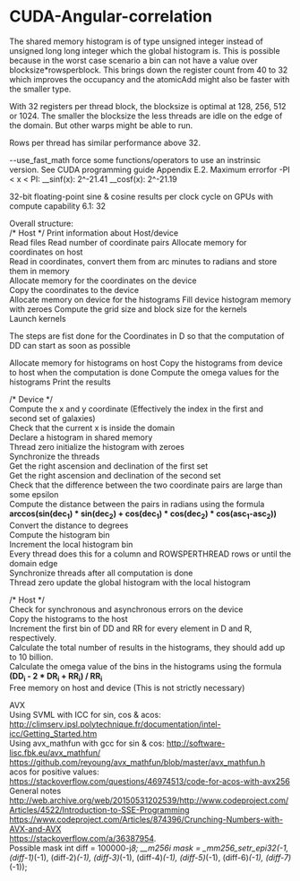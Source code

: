 # CUDA-Angular-correlation

The shared memory histogram is of type unsigned integer instead of unsigned long long integer which the global histogram is. This is possible because in the worst case scenario a bin can not have a value over blocksize*rowsperblock. This brings down the register count from 40 to 32 which improves the occupancy and the atomicAdd might also be faster with the smaller type.

With 32 registers per thread block, the blocksize is optimal at 128, 256, 512 or 1024. The smaller the blocksize the less threads are idle on the edge of the domain. But other warps might be able to run.

Rows per thread has similar performance above 32.

--use_fast_math force some functions/operators to use an instrinsic version. See CUDA programming guide Appendix E.2.
Maximum errorfor -PI < x < PI:
__sinf(x): 2^-21.41
__cosf(x): 2^-21.19

32-bit floating-point sine & cosine results per clock cycle on GPUs with compute capability 6.1: 32

Overall structure:  
/* Host */
Print information about Host/device  
Read files
	Read number of coordinate pairs
	Allocate memory for coordinates on host  
	Read in coordinates, convert them from arc minutes to radians and store them in memory  
Allocate memory for the coordinates on the device  
Copy the coordinates to the device    
Allocate memory on device for the histograms
Fill device histogram memory with zeroes
Compute the grid size and block size for the kernels  
Launch kernels

The steps are fist done for the Coordinates in D so that the computation of DD can start as soon as possible  

Allocate memory for histograms on host
Copy the histograms from device to host when the computation is done
Compute the omega values for the histograms
Print the results
  
/* Device */  
Compute the x and y coordinate (Effectively the index in the first and second set of galaxies)  
Check that the current x is inside the domain  
Declare a histogram in shared memory  
Thread zero initialize the histogram with zeroes  
Synchronize the threads  
Get the right ascension and declination of the first set  
Get the right ascension and declination of the second set  
Check that the difference between the two coordinate pairs are large than some epsilon  
Compute the distance between the pairs in radians using the formula **arccos(sin(dec<sub>1</sub>) * sin(dec<sub>2</sub>) + cos(dec<sub>1</sub>) * cos(dec<sub>2</sub>) * cos(asc<sub>1</sub>-asc<sub>2</sub>))**  
Convert the distance to degrees  
Compute the histogram bin  
Increment the local histogram bin  
Every thread does this for a column and ROWSPERTHREAD rows or until the domain edge  
Synchronize threads after all computation is done  
Thread zero update the global histogram with the local histogram  
  
/* Host */  
Check for synchronous and asynchronous errors on the device  
Copy the histograms to the host  
Increment the first bin of DD and RR for every element in D and R, respectively.  
Calculate the total number of results in the histograms, they should add up to 10 billion.  
Calculate the omega value of the bins in the histograms using the formula **(DD<sub>i</sub> - 2 * DR<sub>i</sub> + RR<sub>i</sub>) / RR<sub>i</sub>**  
Free memory on host and device (This is not strictly necessary)  
  
AVX  
Using SVML with ICC for sin, cos & acos: http://climserv.ipsl.polytechnique.fr/documentation/intel-icc/Getting_Started.htm  
Using avx_mathfun with gcc for sin & cos: http://software-lisc.fbk.eu/avx_mathfun/  
https://github.com/reyoung/avx_mathfun/blob/master/avx_mathfun.h  
acos for positive values: https://stackoverflow.com/questions/46974513/code-for-acos-with-avx256  
General notes  
http://web.archive.org/web/20150531202539/http://www.codeproject.com/Articles/4522/Introduction-to-SSE-Programming  
https://www.codeproject.com/Articles/874396/Crunching-Numbers-with-AVX-and-AVX  
https://stackoverflow.com/a/36387954.  
Possible mask
int diff = 100000-j*8;
__m256i mask = _mm256_setr_epi32(-1, (diff-1)*(-1), (diff-2)*(-1), (diff-3)*(-1), (diff-4)*(-1), (diff-5)*(-1), (diff-6)*(-1), (diff-7)*(-1));  